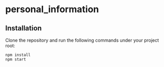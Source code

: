 # personal_information

## Installation

Clone the repository and run the following commands under your project root:

```shell
npm install
npm start
```
